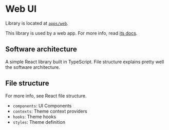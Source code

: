 # Web UI

Library is located at [`apps/web`](../../packages/web-ui).

This library is used by a web app. For more info, read [its docs](./web.md).

## Software architecture

A simple React library built in TypeScript. File structure explains pretty well the software architecture.

## File structure

For more info, see React file structure.

- `components`: UI Components
- `contexts`: Theme context providers
- `hooks`: Theme hooks
- `styles`: Theme definition
